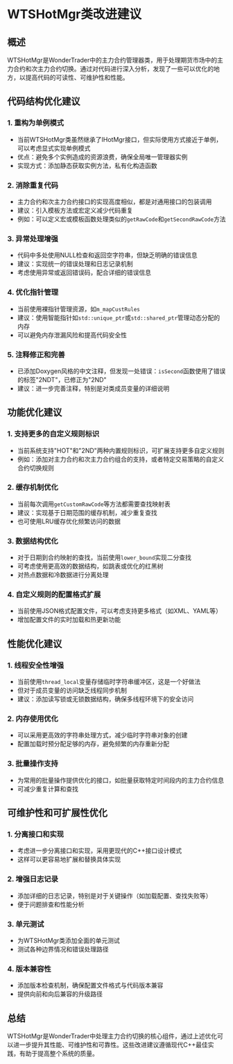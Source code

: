 # WTSHotMgr类改进建议

## 概述

WTSHotMgr是WonderTrader中的主力合约管理器类，用于处理期货市场中的主力合约和次主力合约切换。通过对代码进行深入分析，发现了一些可以优化的地方，以提高代码的可读性、可维护性和性能。

## 代码结构优化建议

### 1. 重构为单例模式

- 当前WTSHotMgr类虽然继承了IHotMgr接口，但实际使用方式接近于单例，可以考虑显式实现单例模式
- 优点：避免多个实例造成的资源浪费，确保全局唯一管理器实例
- 实现方式：添加静态获取实例方法，私有化构造函数

### 2. 消除重复代码

- 主力合约和次主力合约接口的实现高度相似，都是对通用接口的包装调用
- 建议：引入模板方法或宏定义减少代码重复
- 例如：可以定义宏或模板函数处理类似的`getRawCode`和`getSecondRawCode`方法

### 3. 异常处理增强

- 代码中多处使用NULL检查和返回空字符串，但缺乏明确的错误信息
- 建议：实现统一的错误处理和日志记录机制
- 考虑使用异常或返回错误码，配合详细的错误信息

### 4. 优化指针管理

- 当前使用裸指针管理资源，如`m_mapCustRules`
- 建议：使用智能指针如`std::unique_ptr`或`std::shared_ptr`管理动态分配的内存
- 可以避免内存泄漏风险和提高代码安全性

### 5. 注释修正和完善

- 已添加Doxygen风格的中文注释，但发现一处错误：`isSecond`函数使用了错误的标签"2NDT"，已修正为"2ND"
- 建议：进一步完善注释，特别是对类成员变量的详细说明

## 功能优化建议

### 1. 支持更多的自定义规则标识

- 当前系统支持"HOT"和"2ND"两种内置规则标识，可扩展支持更多自定义规则
- 例如：添加对主力合约和次主力合约组合的支持，或者特定交易策略的自定义合约切换规则

### 2. 缓存机制优化

- 当前每次调用`getCustomRawCode`等方法都需要查找映射表
- 建议：实现基于日期范围的缓存机制，减少重复查找
- 也可使用LRU缓存优化频繁访问的数据

### 3. 数据结构优化

- 对于日期到合约映射的查找，当前使用`lower_bound`实现二分查找
- 可考虑使用更高效的数据结构，如跳表或优化的红黑树
- 对热点数据和冷数据进行分离处理

### 4. 自定义规则的配置格式扩展

- 当前使用JSON格式配置文件，可以考虑支持更多格式（如XML、YAML等）
- 增加配置文件的实时加载和热更新功能

## 性能优化建议

### 1. 线程安全性增强

- 当前使用`thread_local`变量存储临时字符串缓冲区，这是一个好做法
- 但对于成员变量的访问缺乏线程同步机制
- 建议：添加读写锁或无锁数据结构，确保多线程环境下的安全访问

### 2. 内存使用优化

- 可以采用更高效的字符串处理方式，减少临时字符串对象的创建
- 配置加载时预分配足够的内存，避免频繁的内存重新分配

### 3. 批量操作支持

- 为常用的批量操作提供优化的接口，如批量获取特定时间段内的主力合约信息
- 可减少重复计算和查找

## 可维护性和可扩展性优化

### 1. 分离接口和实现

- 考虑进一步分离接口和实现，采用更现代的C++接口设计模式
- 这样可以更容易地扩展和替换具体实现

### 2. 增强日志记录

- 添加详细的日志记录，特别是对于关键操作（如加载配置、查找失败等）
- 便于问题排查和性能分析

### 3. 单元测试

- 为WTSHotMgr类添加全面的单元测试
- 测试各种边界情况和错误处理路径

### 4. 版本兼容性

- 添加版本检查机制，确保配置文件格式与代码版本兼容
- 提供向前和向后兼容的升级路径

## 总结

WTSHotMgr是WonderTrader中处理主力合约切换的核心组件，通过上述优化可以进一步提升其性能、可维护性和可靠性。这些改进建议遵循现代C++最佳实践，有助于提高整个系统的质量。
